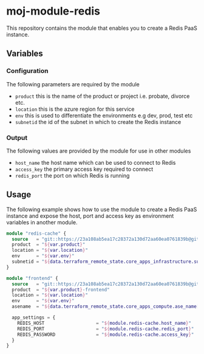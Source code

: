 # moj-module-redis

This repository contains the module that enables you to create a Redis PaaS instance.

## Variables

### Configuration

The following parameters are required by the module

-	`product` this is the name of the product or project i.e. probate, divorce etc.
-	`location` this is the azure region for this service
- `env` this is used to differentiate the environments e.g dev, prod, test etc
- `subnetid` the id of the subnet in which to create the Redis instance

### Output

The following values are provided by the module for use in other modules

- `host_name` the host name which can be used to connect to Redis
- `access_key` the primary access key required to connect
- `redis_port` the port on which Redis is running

## Usage

The following example shows how to use the module to create a Redis PaaS instance and expose
the host, port and access key as environment variables in another module.

```terraform
module "redis-cache" {
  source   = "git::https://23a108ab5ea17c28372a130d72aa60ea0761839b@github.com/contino/moj-module-redis?ref=master"
  product  = "${var.product}"
  location = "${var.location}"
  env      = "${var.env}"
  subnetid = "${data.terraform_remote_state.core_apps_infrastructure.subnet_ids[2]}"
}

module "frontend" {
  source   = "git::https://23a108ab5ea17c28372a130d72aa60ea0761839b@github.com/contino/moj-module-webapp?ref=0.0.78"
  product  = "${var.product}-frontend"
  location = "${var.location}"
  env      = "${var.env}"
  asename  = "${data.terraform_remote_state.core_apps_compute.ase_name[0]}"

  app_settings = {
    REDIS_HOST                   = "${module.redis-cache.host_name}"
    REDIS_PORT                   = "${module.redis-cache.redis_port}"
    REDIS_PASSWORD               = "${module.redis-cache.access_key}"
  }
}
```
